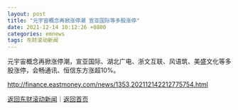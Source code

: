 ```yaml
---
layout: post
title: "元宇宙概念再掀涨停潮 宣亚国际等多股涨停"
date: 2021-12-14 10:12:26 +0800
categories: emnews
tags: 东财滚动新闻
---
```


元宇宙概念再掀涨停潮，宣亚国际、湖北广电、浙文互联、风语筑、美盛文化等多股涨停，会畅通讯、恒信东方涨超10%。

<http://finance.eastmoney.com/news/1353,202112142212775754.html>

[返回东财滚动新闻](//finews.withounder.com/emnews/)｜[返回首页](//finews.withounder.com/)